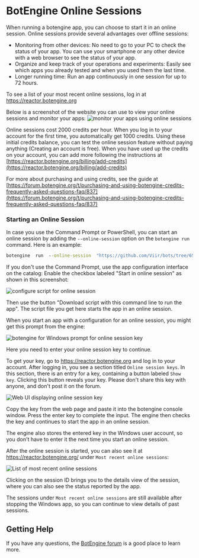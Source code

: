 # BotEngine Online Sessions

When running a botengine app, you can choose to start it in an online session. Online sessions provide several advantages over offline sessions:

+ Monitoring from other devices: No need to go to your PC to check the status of your app. You can use your smartphone or any other device with a web browser to see the status of your app.
+ Organize and keep track of your operations and experiments: Easily see which apps you already tested and when you used them the last time.
+ Longer running time: Run an app continuously in one session for up to 72 hours.

To see a list of your most recent online sessions, log in at https://reactor.botengine.org

Below is a screenshot of the website you can use to view your online sessions and monitor your apps:
![monitor your apps using online sessions](./image/2019-12-11.online-bot-session.png)

Online sessions cost 2000 credits per hour. When you log in to your account for the first time, you automatically get 1000 credits. Using these initial credits balance, you can test the online session feature without paying anything (Creating an account is free).
When you have used up the credits on your account, you can add more following the instructions at [https://reactor.botengine.org/billing/add-credits](https://reactor.botengine.org/billing/add-credits)

For more about purchasing and using credits, see the guide at [https://forum.botengine.org/t/purchasing-and-using-botengine-credits-frequently-asked-questions-faq/837](https://forum.botengine.org/t/purchasing-and-using-botengine-credits-frequently-asked-questions-faq/837)

### Starting an Online Session

In case you use the Command Prompt or PowerShell, you can start an online session by adding the `--online-session` option on the `botengine run` command. Here is an example:
```cmd
botengine  run  --online-session  "https://github.com/Viir/bots/tree/652ed9fc83aa3f04cb21c1cbf28911201bd53925/implement/templates/remember-app-settings"
```

If you don't use the Command Prompt, use the app configuration interface on the catalog: Enable the checkbox labeled "Start in online session" as shown in this screenshot:

![configure script for online session](./image/2020-05-16-configure-script-for-online-session.png)

Then use the button "Download script with this command line to run the app". The script file you get here starts the app in an online session.

When you start an app with a configuration for an online session, you might get this prompt from the engine:

![botengine for Windows prompt for online session key](./image/2020-05-17-botengine-for-windows-prompt-for-key.png)

Here you need to enter your online session key to continue.

To get your key, go to https://reactor.botengine.org and log in to your account. After logging in, you see a section titled `Online session keys`. In this section, there is an entry for a key, containing a button labeled `Show key`. Clicking this button reveals your key. Please don't share this key with anyone, and don't post it on the forum.

![Web UI displaying online session key](./image/2020-05-17-online-session-key-in-reactor-page.png)

Copy the key from the web page and paste it into the botengine console window. Press the enter key to complete the input. The engine then checks the key and continues to start the app in an online session.

The engine also stores the entered key in the Windows user account, so you don't have to enter it the next time you start an online session.

After the online session is started, you can also see it at https://reactor.botengine.org/ under `Most recent online sessions`:

![List of most recent online sessions](./image/2020-04-20-botengine-reactor-recent-online-sessions.png)


Clicking on the session ID brings you to the details view of the session, where you can also see the status reported by the app.

The sessions under `Most recent online sessions` are still available after stopping the Windows app, so you can continue to view details of past sessions.

## Getting Help

If you have any questions, the [BotEngine forum](https://forum.botengine.org) is a good place to learn more.

